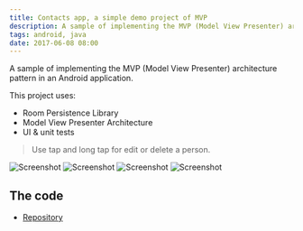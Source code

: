 ```yaml
---
title: Contacts app, a simple demo project of MVP
description: A sample of implementing the MVP (Model View Presenter) architecture pattern in an Android application.
tags: android, java
date: 2017-06-08 08:00
---
```


A sample of implementing the MVP (Model View Presenter) architecture pattern in an Android application.

This project uses:

* Room Persistence Library
* Model View Presenter Architecture
* UI & unit tests

> Use tap and long tap for edit or delete a person.

![Screenshot](https://user-images.githubusercontent.com/1444991/26915733-35189bba-4bf5-11e7-9aa1-e88d07656a64.png)
![Screenshot](https://user-images.githubusercontent.com/1444991/26915732-350f98d0-4bf5-11e7-8017-074f99b89626.png)
![Screenshot](https://user-images.githubusercontent.com/1444991/26915851-b5f845dc-4bf5-11e7-8f5e-91a2270467bb.png)
![Screenshot](https://user-images.githubusercontent.com/1444991/26915731-350039f8-4bf5-11e7-92b3-dfccd0c1af61.png)

## The code

* [Repository](https://github.com/alvareztech/android-crud-room-mvp)
